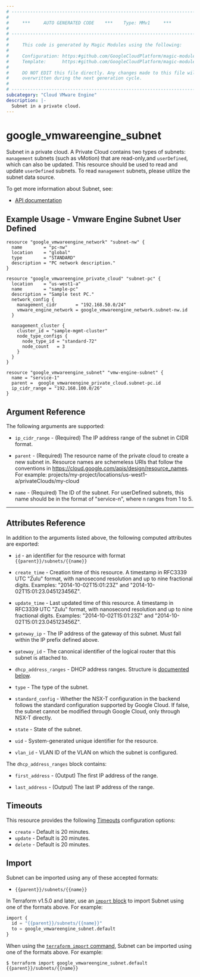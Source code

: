 ```yaml
---
# ----------------------------------------------------------------------------
#
#     ***     AUTO GENERATED CODE    ***    Type: MMv1     ***
#
# ----------------------------------------------------------------------------
#
#     This code is generated by Magic Modules using the following:
#
#     Configuration: https:#github.com/GoogleCloudPlatform/magic-modules/tree/main/mmv1/products/vmwareengine/Subnet.yaml
#     Template:      https:#github.com/GoogleCloudPlatform/magic-modules/tree/main/mmv1/templates/terraform/resource.html.markdown.tmpl
#
#     DO NOT EDIT this file directly. Any changes made to this file will be
#     overwritten during the next generation cycle.
#
# ----------------------------------------------------------------------------
subcategory: "Cloud VMware Engine"
description: |-
  Subnet in a private cloud.
---
```


# google_vmwareengine_subnet

Subnet in a private cloud. A Private Cloud contains two types of subnets: `management` subnets (such as vMotion) that
are read-only,and `userDefined`, which can also be updated. This resource should be used to read and update `userDefined`
subnets. To read `management` subnets, please utilize the subnet data source.


To get more information about Subnet, see:

* [API documentation](https://cloud.google.com/vmware-engine/docs/reference/rest/v1/projects.locations.privateClouds.subnets)

## Example Usage - Vmware Engine Subnet User Defined


```hcl
resource "google_vmwareengine_network" "subnet-nw" {
  name        = "pc-nw"
  location    = "global"
  type        = "STANDARD"
  description = "PC network description."
}

resource "google_vmwareengine_private_cloud" "subnet-pc" {
  location    = "us-west1-a"
  name        = "sample-pc"
  description = "Sample test PC."
  network_config {
    management_cidr       = "192.168.50.0/24"
    vmware_engine_network = google_vmwareengine_network.subnet-nw.id
  }

  management_cluster {
    cluster_id = "sample-mgmt-cluster"
    node_type_configs {
      node_type_id = "standard-72"
      node_count   = 3
    }
  }
}

resource "google_vmwareengine_subnet" "vmw-engine-subnet" {
  name = "service-1"
  parent =  google_vmwareengine_private_cloud.subnet-pc.id
  ip_cidr_range = "192.168.100.0/26"
}
```

## Argument Reference

The following arguments are supported:


* `ip_cidr_range` -
  (Required)
  The IP address range of the subnet in CIDR format.

* `parent` -
  (Required)
  The resource name of the private cloud to create a new subnet in.
  Resource names are schemeless URIs that follow the conventions in https://cloud.google.com/apis/design/resource_names.
  For example: projects/my-project/locations/us-west1-a/privateClouds/my-cloud

* `name` -
  (Required)
  The ID of the subnet. For userDefined subnets, this name should be in the format of "service-n",
  where n ranges from 1 to 5.


- - -



## Attributes Reference

In addition to the arguments listed above, the following computed attributes are exported:

* `id` - an identifier for the resource with format `{{parent}}/subnets/{{name}}`

* `create_time` -
  Creation time of this resource.
  A timestamp in RFC3339 UTC "Zulu" format, with nanosecond resolution and
  up to nine fractional digits. Examples: "2014-10-02T15:01:23Z" and "2014-10-02T15:01:23.045123456Z".

* `update_time` -
  Last updated time of this resource.
  A timestamp in RFC3339 UTC "Zulu" format, with nanosecond resolution and up to nine
  fractional digits. Examples: "2014-10-02T15:01:23Z" and "2014-10-02T15:01:23.045123456Z".

* `gateway_ip` -
  The IP address of the gateway of this subnet. Must fall within the IP prefix defined above.

* `gateway_id` -
  The canonical identifier of the logical router that this subnet is attached to.

* `dhcp_address_ranges` -
  DHCP address ranges.
  Structure is [documented below](#nested_dhcp_address_ranges).

* `type` -
  The type of the subnet.

* `standard_config` -
  Whether the NSX-T configuration in the backend follows the standard configuration supported by Google Cloud.
  If false, the subnet cannot be modified through Google Cloud, only through NSX-T directly.

* `state` -
  State of the subnet.

* `uid` -
  System-generated unique identifier for the resource.

* `vlan_id` -
  VLAN ID of the VLAN on which the subnet is configured.


<a name="nested_dhcp_address_ranges"></a>The `dhcp_address_ranges` block contains:

* `first_address` -
  (Output)
  The first IP address of the range.

* `last_address` -
  (Output)
  The last IP address of the range.

## Timeouts

This resource provides the following
[Timeouts](https://developer.hashicorp.com/terraform/plugin/sdkv2/resources/retries-and-customizable-timeouts) configuration options:

- `create` - Default is 20 minutes.
- `update` - Default is 20 minutes.
- `delete` - Default is 20 minutes.

## Import


Subnet can be imported using any of these accepted formats:

* `{{parent}}/subnets/{{name}}`


In Terraform v1.5.0 and later, use an [`import` block](https://developer.hashicorp.com/terraform/language/import) to import Subnet using one of the formats above. For example:

```tf
import {
  id = "{{parent}}/subnets/{{name}}"
  to = google_vmwareengine_subnet.default
}
```

When using the [`terraform import` command](https://developer.hashicorp.com/terraform/cli/commands/import), Subnet can be imported using one of the formats above. For example:

```
$ terraform import google_vmwareengine_subnet.default {{parent}}/subnets/{{name}}
```
